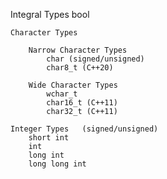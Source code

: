Integral Types
	bool

	Character Types

		Narrow Character Types
			char (signed/unsigned)
			char8_t (C++20)

		Wide Character Types
			wchar_t
			char16_t (C++11)
			char32_t (C++11)

	Integer Types	(signed/unsigned)
		short int		
		int
		long int
		long long int
